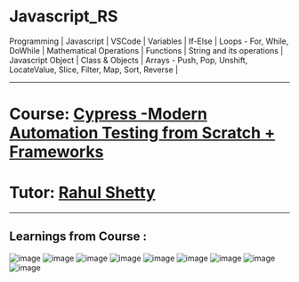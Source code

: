 # Javascript_RS
Programming | Javascript | VSCode | Variables | If-Else | Loops - For, While, DoWhile |  Mathematical Operations | Functions | String and its operations | Javascript Object | Class & Objects | Arrays - Push, Pop, Unshift, LocateValue, Slice, Filter, Map, Sort, Reverse |

------------------------------------------------------------------------------------------------------------------------
# Course: <a href="https://www.udemy.com/course/cypress-tutorial/">Cypress -Modern Automation Testing from Scratch + Frameworks</a>

# Tutor: <a href="https://www.udemy.com/user/rahul445/">Rahul Shetty</a>

------------------------------------------------------------------------------------------------------------------------
Learnings from Course : 
------------------------------------------------------------------------------------------------------------------------

![image](https://user-images.githubusercontent.com/26399692/166985806-23997744-83ff-4647-ba21-b88e0c420412.png)
![image](https://user-images.githubusercontent.com/26399692/166985876-118edbac-676e-49d9-ae9f-f7497170a120.png)
![image](https://user-images.githubusercontent.com/26399692/166985971-09302a72-e31a-42ee-99c0-72c7f4104dec.png)
![image](https://user-images.githubusercontent.com/26399692/166986041-8e6f4d57-309a-4af5-ba78-48452dd97356.png)
![image](https://user-images.githubusercontent.com/26399692/166986117-5663e95d-62a8-42d6-afe8-cfc83d619902.png)
![image](https://user-images.githubusercontent.com/26399692/166986197-3f82f983-d966-435a-aed9-0675e6b8bdce.png)
![image](https://user-images.githubusercontent.com/26399692/166986258-5e1d5421-aded-4222-b8a4-701f1cc658fa.png)
![image](https://user-images.githubusercontent.com/26399692/166986302-fa30acf0-1cf4-49c3-b92f-0bd0219d1152.png)
![image](https://user-images.githubusercontent.com/26399692/166986334-d64a81d1-8167-4cef-9fbf-886d7694aedb.png)
